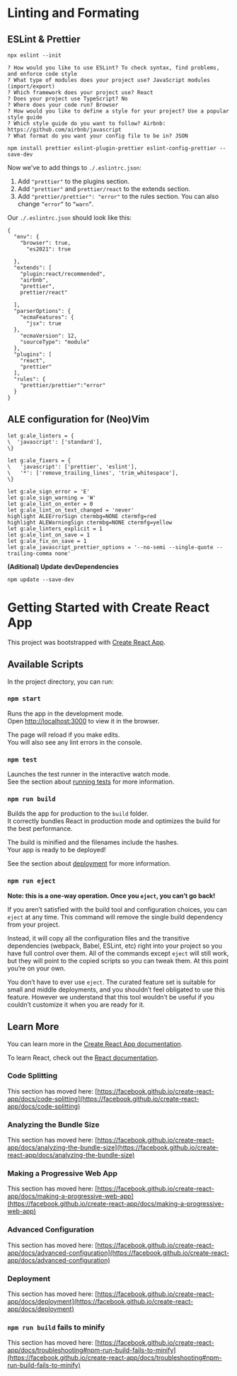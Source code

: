 # Linting and Formating

## ESLint & Prettier

```
npx eslint --init
```

```
? How would you like to use ESLint? To check syntax, find problems, and enforce code style
? What type of modules does your project use? JavaScript modules (import/export)
? Which framework does your project use? React
? Does your project use TypeScript? No
? Where does your code run? Browser
? How would you like to define a style for your project? Use a popular style guide
? Which style guide do you want to follow? Airbnb: https://github.com/airbnb/javascript
? What format do you want your config file to be in? JSON
```

```
npm install prettier eslint-plugin-prettier eslint-config-prettier --save-dev
```

Now we've to add things to `./.eslintrc.json`:

1. Add `"prettier"` to the plugins section.
2. Add `"prettier"` and `prettier/react` to the extends section.
3. Add `"prettier/prettier": "error"` to the rules section. You can also change `“error”` to `“warn”`.

Our `./.eslintrc.json` should look like this:

```
{
  "env": {
    "browser": true,
      "es2021": true

  },
  "extends": [
    "plugin:react/recommended",
    "airbnb",
    "prettier",
    prettier/react"

  ],
  "parserOptions": {
    "ecmaFeatures": {
      "jsx": true
  },
    "ecmaVersion": 12,
    "sourceType": "module"
  },
  "plugins": [
    "react",
    "prettier"
  ],
  "rules": {
    "prettier/prettier":"error"
  }
}
```

## ALE configuration for (Neo)Vim

```
let g:ale_linters = {
\  'javascript': ['standard'],
\}

let g:ale_fixers = {
\   'javascript': ['prettier', 'eslint'],
\   '*': ['remove_trailing_lines', 'trim_whitespace'],
\}

let g:ale_sign_error = 'E'
let g:ale_sign_warning = 'W'
let g:ale_lint_on_enter = 0
let g:ale_lint_on_text_changed = 'never'
highlight ALEErrorSign ctermbg=NONE ctermfg=red
highlight ALEWarningSign ctermbg=NONE ctermfg=yellow
let g:ale_linters_explicit = 1
let g:ale_lint_on_save = 1
let g:ale_fix_on_save = 1
let g:ale_javascript_prettier_options = '--no-semi --single-quote --trailing-comma none'
```

**(Aditional) Update devDependencies**

```
npm update --save-dev
```

# Getting Started with Create React App

This project was bootstrapped with [Create React App](https://github.com/facebook/create-react-app).

## Available Scripts

In the project directory, you can run:

### `npm start`

Runs the app in the development mode.\
Open [http://localhost:3000](http://localhost:3000) to view it in the browser.

The page will reload if you make edits.\
You will also see any lint errors in the console.

### `npm test`

Launches the test runner in the interactive watch mode.\
See the section about [running tests](https://facebook.github.io/create-react-app/docs/running-tests) for more information.

### `npm run build`

Builds the app for production to the `build` folder.\
It correctly bundles React in production mode and optimizes the build for the best performance.

The build is minified and the filenames include the hashes.\
Your app is ready to be deployed!

See the section about [deployment](https://facebook.github.io/create-react-app/docs/deployment) for more information.

### `npm run eject`

**Note: this is a one-way operation. Once you `eject`, you can’t go back!**

If you aren’t satisfied with the build tool and configuration choices, you can `eject` at any time. This command will remove the single build dependency from your project.

Instead, it will copy all the configuration files and the transitive dependencies (webpack, Babel, ESLint, etc) right into your project so you have full control over them. All of the commands except `eject` will still work, but they will point to the copied scripts so you can tweak them. At this point you’re on your own.

You don’t have to ever use `eject`. The curated feature set is suitable for small and middle deployments, and you shouldn’t feel obligated to use this feature. However we understand that this tool wouldn’t be useful if you couldn’t customize it when you are ready for it.

## Learn More

You can learn more in the [Create React App documentation](https://facebook.github.io/create-react-app/docs/getting-started).

To learn React, check out the [React documentation](https://reactjs.org/).

### Code Splitting

This section has moved here: [https://facebook.github.io/create-react-app/docs/code-splitting](https://facebook.github.io/create-react-app/docs/code-splitting)

### Analyzing the Bundle Size

This section has moved here: [https://facebook.github.io/create-react-app/docs/analyzing-the-bundle-size](https://facebook.github.io/create-react-app/docs/analyzing-the-bundle-size)

### Making a Progressive Web App

This section has moved here: [https://facebook.github.io/create-react-app/docs/making-a-progressive-web-app](https://facebook.github.io/create-react-app/docs/making-a-progressive-web-app)

### Advanced Configuration

This section has moved here: [https://facebook.github.io/create-react-app/docs/advanced-configuration](https://facebook.github.io/create-react-app/docs/advanced-configuration)

### Deployment

This section has moved here: [https://facebook.github.io/create-react-app/docs/deployment](https://facebook.github.io/create-react-app/docs/deployment)

### `npm run build` fails to minify

This section has moved here: [https://facebook.github.io/create-react-app/docs/troubleshooting#npm-run-build-fails-to-minify](https://facebook.github.io/create-react-app/docs/troubleshooting#npm-run-build-fails-to-minify)
